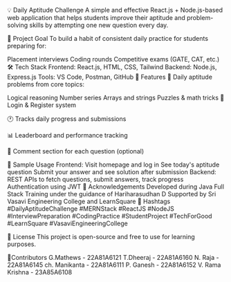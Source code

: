 💡 Daily Aptitude Challenge
A simple and effective React.js + Node.js-based web application that helps students improve their aptitude and problem-solving skills by attempting one new question every day.

🎯 Project Goal
To build a habit of consistent daily practice for students preparing for:

Placement interviews
Coding rounds
Competitive exams (GATE, CAT, etc.)
🛠 Tech Stack
Frontend: React.js, HTML, CSS, Tailwind
Backend: Node.js, Express.js
Tools: VS Code, Postman, GitHub
🚀 Features
🧠 Daily aptitude problems from core topics:

Logical reasoning
Number series
Arrays and strings
Puzzles & math tricks
📝 Login & Register system

🕐 Tracks daily progress and submissions

📊 Leaderboard and performance tracking

💬 Comment section for each question (optional)

🧪 Sample Usage
Frontend:
Visit homepage and log in
See today's aptitude question
Submit your answer and see solution after submission
Backend:
REST APIs to fetch questions, submit answers, track progress
Authentication using JWT
🙌 Acknowledgements
Developed during Java Full Stack Training under the guidance of Hariharasudhan D
Supported by Sri Vasavi Engineering College and LearnSquare
🔖 Hashtags
#DailyAptitudeChallenge #MERNStack #ReactJS #NodeJS #InterviewPreparation #CodingPractice #StudentProject #TechForGood #LearnSquare #VasaviEngineeringCollege

📌 License
This project is open-source and free to use for learning purposes.

📌Contributors
G.Mathews - 22A81A6121
T.Dheeraj - 22A81A6160
N. Raja - 22A81A6145
ch. Manikanta - 22A81A6111 
P. Ganesh - 22A81A6152 
V. Rama Krishna - 23A85A6108

